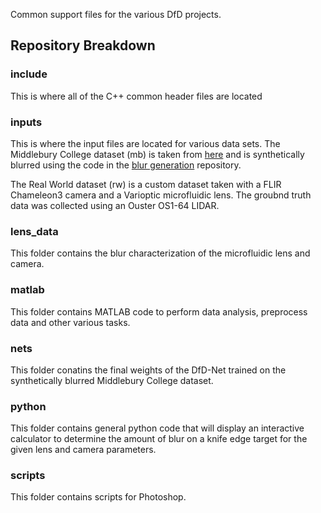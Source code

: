
Common support files for the various DfD projects.

## Repository Breakdown


### include
This is where all of the C++ common header files are located

### inputs
This is where the input files are located for various data sets.  The Middlebury College dataset (mb) is taken from [here](https://vision.middlebury.edu/stereo/data/) and is synthetically blurred using the code in the [blur generation](https://github.com/davemers0160/blur_generation) repository.

The Real World dataset (rw) is a custom dataset taken with a FLIR Chameleon3 camera and a Varioptic microfluidic lens.  The groubnd truth data was collected using an Ouster OS1-64 LIDAR.

### lens_data
This folder contains the blur characterization of the microfluidic lens and camera.

### matlab
This folder contains MATLAB code to perform data analysis, preprocess data and other various tasks.

### nets
This folder conatins the final weights of the DfD-Net trained on the synthetically blurred Middlebury College dataset.

### python
This folder contains general python code that will display an interactive calculator to determine the amount of blur on a knife edge target for the given lens and camera parameters.

### scripts
This folder contains scripts for Photoshop.
